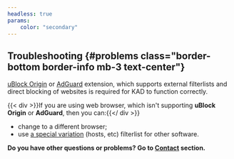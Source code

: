 ```yaml
---
headless: true
params:
    color: "secondary"
---
```

## Troubleshooting {#problems class="border-bottom border-info mb-3 text-center"}

[uBlock Origin](https://github.com/gorhill/uBlock#installation) or [AdGuard](https://adguard.com/adguard-browser-extension/overview.html) extension, which supports external filterlists and direct blocking of websites is required for KAD to function correctly.

{{< div >}}If you are using web browser, which isn't supporting **uBlock Origin** or **AdGuard**, then you can:{{</ div >}}
* change to a different browser;
* use [a special variation](#hosts "recommended only for advanced users") (hosts, etc) filterlist for other software.

**Do you have other questions or problems? Go to [Contact](/contact) section.**
